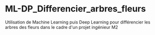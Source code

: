 # ML-DP_Differencier_arbres_fleurs
Utilisation de Machine Learning puis Deep Learning pour différencier les arbres des fleurs dans le cadre d'un projet ingénieur M2
